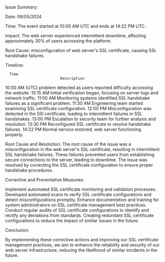Issue Summary:



Date:
09/05/2024



Time:
The event started at 10:00 AM UTC and ends at 14:22 PM UTC .


Impact: 
The web server experienced intermittent downtime, affecting approximately 30% of users accessing the platform.



Root Cause: 
misconfiguration of web server's SSL certificate, causing SSL handshake failures.



Timeline:

      Time                              
                             Description
10:00 AM (UTC)
problem detected as users reported difficulty accessing the website.
10:15 AM
Initial verification began, focusing on server logs and network traffic.
11:00 AM
Monitoring systems identified SSL handshake failures as a significant problem.
11:30 AM
Engineering team started examining SSL certificate configuration.
12:00 PM
Misconfiguration was detected in the SSl certificate, leading to intermittent failures in SSL handshakes.
13:00 PM
Escalation to security team for further analysis and resolution.
13:30 PM
Reconfigured SSL certificate to resolve handshake failures.
14:22 PM
Normal service restored, web server functioning properly.



Root Cause and Resolution:
The root cause of the issue was a misconfiguration in the web server's SSL certificate, resulting in intermittent SSL handshake failures. These failures prevented users from establishing secure connections to the server, leading to downtime. The issue was resolved by correcting the SSL certificate configuration to ensure proper handshake procedures.

Corrective and Preventative Measures:

Implement automated SSL certificate monitoring and validation processes.
Developed automated scans to verify SSL certificate configurations and detect  misconfigurations promptly.
Enhance documentation and training for system administrators on SSL certificate management best practices.
Conduct regular audits of SSL certificate configurations to identify and rectify any deviations from standards.
Creating redundant SSL certificate configurations to reduce the impact of similar issues in the future.





Conclusion:


By implementing these corrective actions and improving our SSL certificate management practices, we aim to enhance the reliability and security of our web server infrastructure, reducing the likelihood of similar incidents  in the future.


